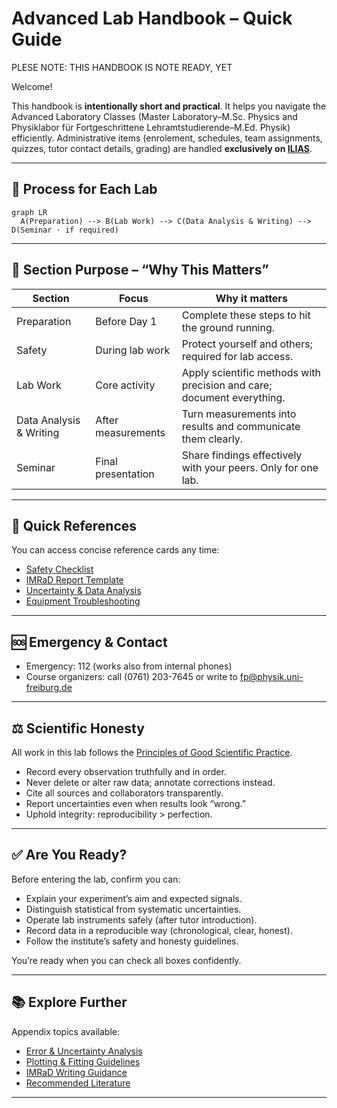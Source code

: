 # Advanced Lab Handbook – Quick Guide

PLESE NOTE: THIS HANDBOOK IS NOTE READY, YET

Welcome! 

This handbook is **intentionally short and practical**. It helps you navigate the Advanced Laboratory Classes (Master Laboratory–M.Sc. Physics and Physiklabor für Fortgeschrittene Lehramtstudierende–M.Ed. Physik) efficiently. Administrative items (enrolement, schedules, team assignments, quizzes, tutor contact details, grading) are handled **exclusively on [ILIAS](https://ilias.uni-freiburg.de/goto.php/crs/4019573)**.

---

## 🧭 Process for Each Lab
```{mermaid}
graph LR
  A(Preparation) --> B(Lab Work) --> C(Data Analysis & Writing) --> D(Seminar · if required)
```

---

## 🎯 Section Purpose – “Why This Matters”

| Section | Focus | Why it matters |
| --- | --- | --- |
| Preparation | Before Day 1 | Complete these steps to hit the ground running. |
| Safety | During lab work | Protect yourself and others; required for lab access. |
| Lab Work | Core activity | Apply scientific methods with precision and care; document everything. |
| Data Analysis & Writing | After measurements | Turn measurements into results and communicate them clearly. |
| Seminar | Final presentation | Share findings effectively with your peers. Only for one lab. |

---

## 🧩 Quick References

You can access concise reference cards any time:
- <a href="appendix/quick-reference.html#safety-card">Safety Checklist</a>
- <a href="appendix/quick-reference.html#imrad-card">IMRaD Report Template</a>
- [Uncertainty & Data Analysis](appendix/data-analysis/uncertainty)
- <a href="appendix/quick-reference.html#troubleshooting-card">Equipment Troubleshooting</a>

---

## 🆘 Emergency & Contact
- Emergency: 112 (works also from internal phones)
- Course organizers: call (0761) 203-7645 or write to fp@physik.uni-freiburg.de

---

## ⚖️ Scientific Honesty

All work in this lab follows the [Principles of Good Scientific Practice](https://www.physik.uni-freiburg.de/redlichkeit-en).
- Record every observation truthfully and in order.
- Never delete or alter raw data; annotate corrections instead.
- Cite all sources and collaborators transparently.
- Report uncertainties even when results look “wrong.”
- Uphold integrity: reproducibility > perfection.

---

## ✅ Are You Ready?

Before entering the lab, confirm you can:
- Explain your experiment’s aim and expected signals.
- Distinguish statistical from systematic uncertainties.
- Operate lab instruments safely (after tutor introduction).
- Record data in a reproducible way (chronological, clear, honest).
- Follow the institute’s safety and honesty guidelines.

You’re ready when you can check all boxes confidently.

---

## 📚 Explore Further

Appendix topics available:
- [Error & Uncertainty Analysis](appendix/data-analysis/uncertainty)
- [Plotting & Fitting Guidelines](appendix/data-analysis/overview)
- [IMRaD Writing Guidance](general-info/data-analysis-writing)
- [Recommended Literature](appendix/library)

---
